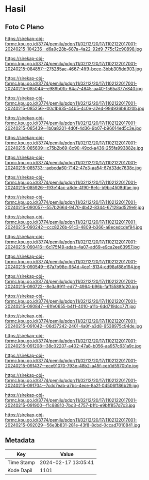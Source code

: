 # Hasil

## Foto C Plano

https://sirekap-obj-formc.kpu.go.id/3774/pemilu/pdpr/11/02/12/20/17/1102122017001-20240215-104236--d6a9c28b-687a-4a22-92d9-775c12c90898.jpg

https://sirekap-obj-formc.kpu.go.id/3774/pemilu/pdpr/11/02/12/20/17/1102122017001-20240215-084857--275285ae-4667-4ff9-bcee-3bbb305dd903.jpg

https://sirekap-obj-formc.kpu.go.id/3774/pemilu/pdpr/11/02/12/20/17/1102122017001-20240215-085044--e989b0fb-64a7-4645-aa40-1565a377e840.jpg

https://sirekap-obj-formc.kpu.go.id/3774/pemilu/pdpr/11/02/12/20/17/1102122017001-20240215-085256--00c1b635-44b5-4c0e-a2e4-994936b9320b.jpg

https://sirekap-obj-formc.kpu.go.id/3774/pemilu/pdpr/11/02/12/20/17/1102122017001-20240215-085439--1b0a8201-4d0f-4d36-9b07-b96014ed5c3e.jpg

https://sirekap-obj-formc.kpu.go.id/3774/pemilu/pdpr/11/02/12/20/17/1102122017001-20240215-085609--c75b2b69-8c90-49cd-a436-255fa993882e.jpg

https://sirekap-obj-formc.kpu.go.id/3774/pemilu/pdpr/11/02/12/20/17/1102122017001-20240215-085733--aebcda60-7142-47e3-aa54-67d33dc7638c.jpg

https://sirekap-obj-formc.kpu.go.id/3774/pemilu/pdpr/11/02/12/20/17/1102122017001-20240215-085926--f93e14ac-a8de-4f90-8efc-b9bc4508dfae.jpg

https://sirekap-obj-formc.kpu.go.id/3774/pemilu/pdpr/11/02/12/20/17/1102122017001-20240215-090057--557b2664-9470-4b42-8344-67128ad529e9.jpg

https://sirekap-obj-formc.kpu.go.id/3774/pemilu/pdpr/11/02/12/20/17/1102122017001-20240215-090242--ccc8226b-91c3-4809-b366-a8ecedcdef94.jpg

https://sirekap-obj-formc.kpu.go.id/3774/pemilu/pdpr/11/02/12/20/17/1102122017001-20240215-090416--6c175f49-adab-4a07-ad69-e9ca2ee63957.jpg

https://sirekap-obj-formc.kpu.go.id/3774/pemilu/pdpr/11/02/12/20/17/1102122017001-20240215-090549--67a7b98e-954d-4ce1-8134-cd98af88e194.jpg

https://sirekap-obj-formc.kpu.go.id/3774/pemilu/pdpr/11/02/12/20/17/1102122017001-20240215-090722--8e3a9911-ed77-4964-b96b-faff5588fd20.jpg

https://sirekap-obj-formc.kpu.go.id/3774/pemilu/pdpr/11/02/12/20/17/1102122017001-20240215-090847--61fe0655-b4f1-4010-a11b-6dd719dcc77f.jpg

https://sirekap-obj-formc.kpu.go.id/3774/pemilu/pdpr/11/02/12/20/17/1102122017001-20240215-091042--06d37242-2401-4a0f-a3d8-6538975c94de.jpg

https://sirekap-obj-formc.kpu.go.id/3774/pemilu/pdpr/11/02/12/20/17/1102122017001-20240215-091208--38c02207-a402-47a8-b056-aa957c631a9c.jpg

https://sirekap-obj-formc.kpu.go.id/3774/pemilu/pdpr/11/02/12/20/17/1102122017001-20240215-091437--ece91070-793e-48b2-a45f-ceb1d5570b1e.jpg

https://sirekap-obj-formc.kpu.go.id/3774/pemilu/pdpr/11/02/12/20/17/1102122017001-20240215-091704--7cdc7eab-a7bc-4ece-8a2f-04506f186b29.jpg

https://sirekap-obj-formc.kpu.go.id/3774/pemilu/pdpr/11/02/12/20/17/1102122017001-20240215-091900--f1c68810-7bc3-4757-b1fc-e9bff857d7c3.jpg

https://sirekap-obj-formc.kpu.go.id/3774/pemilu/pdpr/11/02/12/20/17/1102122017001-20240215-092029--56e3b831-281e-43f8-8cbd-0ccad7010841.jpg


## Metadata

| Key        | Value               |
| ---------- | ------------------- |
| Time Stamp | 2024-02-17 13:05:41 |
| Kode Dapil | 1101                |



